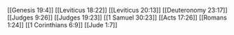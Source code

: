 [[Genesis 19:4]]
[[Leviticus 18:22]]
[[Leviticus 20:13]]
[[Deuteronomy 23:17]]
[[Judges 9:26]]
[[Judges 19:23]]
[[1 Samuel 30:23]]
[[Acts 17:26]]
[[Romans 1:24]]
[[1 Corinthians 6:9]]
[[Jude 1:7]]
